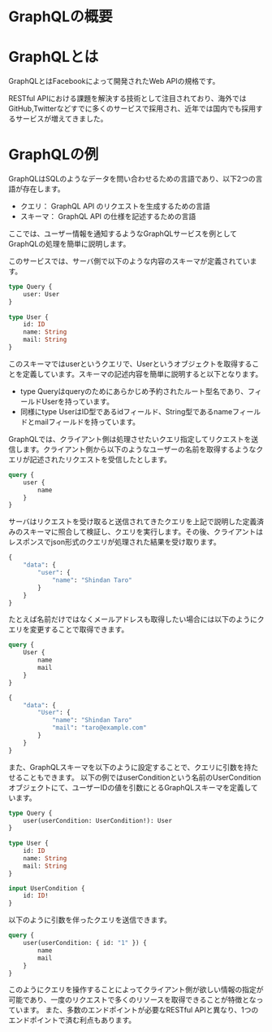# GraphQLの概要

# GraphQLとは

GraphQLとはFacebookによって開発されたWeb APIの規格です。

RESTful APIにおける課題を解決する技術として注目されており、海外ではGitHub,Twitterなどすでに多くのサービスで採用され、近年では国内でも採用するサービスが増えてきました。

# GraphQLの例

GraphQLはSQLのようなデータを問い合わせるための言語であり、以下2つの言語が存在します。

- クエリ： GraphQL API のリクエストを生成するための言語
- スキーマ： GraphQL API の仕様を記述するための言語

ここでは、ユーザー情報を通知するようなGraphQLサービスを例としてGraphQLの処理を簡単に説明します。

このサービスでは、サーバ側で以下のような内容のスキーマが定義されています。

```graphql
type Query {
    user: User
}
 
type User {
    id: ID
    name: String
    mail: String
}
```

このスキーマではuserというクエリで、Userというオブジェクトを取得することを定義しています。スキーマの記述内容を簡単に説明すると以下となります。

- type Queryはqueryのためにあらかじめ予約されたルート型名であり、フィールドUserを持っています。
- 同様にtype UserはID型であるidフィールド、String型であるnameフィールドとmailフィールドを持っています。

GraphQLでは、クライアント側は処理させたいクエリ指定してリクエストを送信します。クライアント側から以下のようなユーザーの名前を取得するようなクエリが記述されたリクエストを受信したとします。

```graphql
query {
    user {
        name
    }
}
```

サーバはリクエストを受け取ると送信されてきたクエリを上記で説明した定義済みのスキーマに照合して検証し、クエリを実行します。その後、クライアントはレスポンスでjson形式のクエリが処理された結果を受け取ります。

```graphql
{
    "data": {
        "user": {
            "name": "Shindan Taro"
        }
    }
}
```

たとえば名前だけではなくメールアドレスも取得したい場合には以下のようにクエリを変更することで取得できます。

```graphql
query {
    User {
        name
        mail
    }
}
```

```graphql
{
    "data": {
        "User": {
            "name": "Shindan Taro"
            "mail": "taro@example.com"
        }
    }
}
```

また、GraphQLスキーマを以下のように設定することで、クエリに引数を持たせることもできます。
以下の例ではuserConditionという名前のUserConditionオブジェクトにて、ユーザーIDの値を引数にとるGraphQLスキーマを定義しています。

```graphql
type Query {
    user(userCondition: UserCondition!): User
}
 
type User {
    id: ID
    name: String
    mail: String
}

input UserCondition {
    id: ID!
}
```

以下のように引数を伴ったクエリを送信できます。

```graphql
query {
    user(userCondition: { id: "1" }) {
        name
        mail
    }
}
```

このようにクエリを操作することによってクライアント側が欲しい情報の指定が可能であり、一度のリクエストで多くのリソースを取得できることが特徴となっています。
また、多数のエンドポイントが必要なRESTful APIと異なり、1つのエンドポイントで済む利点もあります。